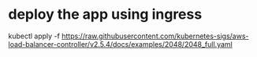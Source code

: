 # deploy the app using ingress

kubectl apply -f https://raw.githubusercontent.com/kubernetes-sigs/aws-load-balancer-controller/v2.5.4/docs/examples/2048/2048_full.yaml

